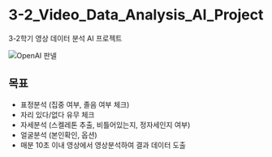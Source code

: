 # 3-2_Video_Data_Analysis_AI_Project
3-2학기 영상 데이터 분석 AI 프로젝트

![OpenAI 판넬](https://user-images.githubusercontent.com/42348176/149048714-76170721-537c-4af0-a97b-6f4b78591bf9.jpg)

## 목표
- 표정분석 (집중 여부, 졸음 여부 체크)
- 자리 있다/없다 유무 체크
- 자세분석 (스켈레톤 추출, 비틀어있는지, 정자세인지 여부)
- 얼굴분석 (본인확인, 옵션)
- 매분 10초 이내 영상에서 영상분석하여 결과 데이터 도출
